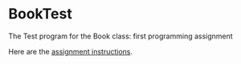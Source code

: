# BookTest
The Test program for the Book class: first programming assignment
<p>
Here are the <a href="https://docs.google.com/document/d/1T5v3OLQYWF8X9UDa9H0vEmmZZX7Pk62oqDT8kszIxlo/edit?usp=sharing" target="_blank">assignment instructions</a>.
